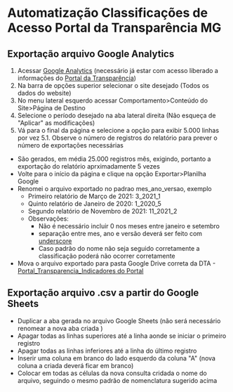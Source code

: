 # Automatização Classificações de Acesso Portal da Transparência MG

## Exportação arquivo Google Analytics
1. Acessar [Google Analytics](https://analytics.google.com/) (necessário já estar com acesso liberado a informações do [Portal da Transparência](http://www.transparencia.mg.gov.br/))
2. Na barra de opções superior selecionar o site desejado (Todos os dados do website)
3. No menu lateral esquerdo acessar Comportamento>Conteúdo do Site>Página de Destino
4. Selecione o período desejado na aba lateral direita (Não esqueça de "Aplicar" as modificações)
5. Vá para o final da página e selecione a opção para exibir 5.000 linhas por vez
  5.1. Observe o número de registros do relatório para prever o número de exportações necessárias
  - São gerados, em média 25.000 registros mês, exigindo, portanto a exportação do relatório aprximadamente 5 vezes
- Volte para o início da página e clique na opção Exportar>Planilha Google
- Renomei o arquivo exportado no padrao mes_ano_versao, exemplo
  - Primeiro relatório de Março de 2021: 3_2021_1
  - Quinto relatório de Janeiro de 2020: 1_2020_5
  - Segundo relatório de Novembro de 2021: 11_2021_2
  - Observações:
    - Não é necessário incluir 0 nos meses entre janeiro e setembro
    - separação entre mes, ano e versão deverá ser feito com [underscore](https://pt.wikipedia.org/wiki/Sublinhado)
    - Caso padrão do nome não seja seguido corretamente a classificação poderá não ocorrer corretamente
- Mova o arquivo exportado para pasta Google Drive correta da DTA - [Portal_Transparencia_Indicadores do Portal](https://drive.google.com/drive/folders/15KuJy3qSzsi9fVAsxrnCmlr_TNUR6iyG?usp=sharing)

## Exportação arquivo .csv a partir do Google Sheets
- Duplicar a aba gerada no arquivo Google Sheets (não será necessário renomear a nova aba criada
)
- Apagar todas as linhas superiores até a linha aonde se iniciar o primeiro registro
- Apagar todas as linhas inferiores até a linha do último registro
- Inserir uma coluna em branco do lado esquerdo da coluna "A" (nova coluna a criada deverá ficar em branco)
- Colocar em todas as células da nova consulta cridada o nome do arquivo, seguindo o mesmo padrão de nomenclatura sugerido acima


